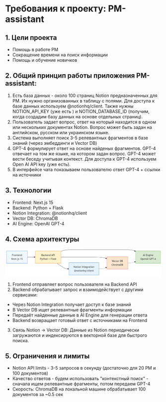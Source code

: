 # Требования к проекту: PM-assistant

## 1. Цели проекта
- Помощь в работе PM
- Сокращение времени на поиск информации
- Помощь и обучение новичков

## 2. Общий принцип работы приложения PM-assistant:

1. Есть база данных - около 100 страниц Notion предназначенных для PM. Их нужно организованных в таблицу с полями. Для доступа к базе данных используем @notionhq/client. Также нужны NOTION_API_KEY (уже есть ) и NOTION_DATABASE_ID (получим, когда создадим базу данных на основе отдельных страниц).
2. Пользователь задает вопрос, ответ на который находится в одном или нескольких документах Notion. Вопрос может быть задан на английском, русском или украинском языке.
3. Система выполняет поиск 3-5 релевантных фрагментов в базе знаний (через эмбеддинги и Vector DB)
4. GPT-4 формулирует ответ на основе найденых фрагментов. GPT-4 отвечает на том же языке, на котором задан вопрос. GPT-4 может вести беседу учитывая контекст. Для доступа к GPT-4 используем Open AI API key (уже есть). 
5. В интерфейсе чата показываем пользователю ответ GPT-4 + ссылки на источники 

## 3. Технологии
- Frontend: Next.js 15
- Backend: Python + Flask
- Notion Integration: @notionhq/client
- Vector DB: ChromaDB
- AI Engine: OpenAI GPT-4

## 4. Схема архитектуры

![Схема архитектуры проекта](img/architecture.png)

1. Frontend отправляет вопрос пользователя на Backend API
2. Backend обрабатывает запрос и взаимодействует с другими сервисами:
  - Через Notion Integration получает доступ к базе знаний
  - В Vector DB ищет релевантные фрагменты информации
  - Передаёт найденные данные в AI Engine для генерации ответа
  - Backend возвращает готовый ответ с источниками на Frontend
3. Связь Notion → Vector DB: Данные из Notion периодически загружаются и индексируются в векторной базе для быстрого поиска.

## 5. Ограничения и лимиты

- Notion API limits - 3-5 запросов в секунду (достаточно для 20 PM и 100 документов)
- Качество ответов - будем использовать "контекстный поиск" - сначала ищем релевантные фрагменты, потом передаем GPT-4
- Скорость: ChromaDB на локальной машине обрабатывает 100 документов за ~0.5 сек

